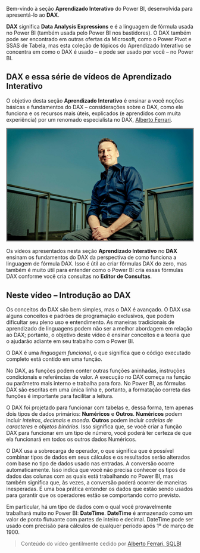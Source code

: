 Bem-vindo à seção **Aprendizado Interativo** do Power BI, desenvolvida para apresentá-lo ao **DAX**.

**DAX** significa **Data Analysis Expressions** e é a linguagem de fórmula usada no Power BI (também usada pelo Power BI nos bastidores). O DAX também pode ser encontrado em outras ofertas da Microsoft, como o Power Pivot e SSAS de Tabela, mas esta coleção de tópicos do Aprendizado Interativo se concentra em como o DAX é usado – e pode ser usado por você – no Power BI.

## <a name="dax-and-this-guided-learning-video-series"></a>DAX e essa série de vídeos de Aprendizado Interativo
O objetivo desta seção **Aprendizado Interativo** é ensinar a você noções básicas e fundamentos do DAX – considerações sobre o DAX, como ele funciona e os recursos mais úteis, explicados (e aprendidos com muita experiência) por um renomado especialista no DAX, [Alberto Ferrari](http://www.sqlbi.com/learning-dax/?utm_source=powerbi&utm_medium=marketing&utm_campaign=after-summit).

![](media/7-1-intro-to-dax/intro_dax_6_alberto_ferrari.png)

Os vídeos apresentados nesta seção **Aprendizado Interativo** no **DAX** ensinam os fundamentos do DAX da perspectiva de como funciona a linguagem de fórmula DAX. Isso é útil ao criar fórmulas DAX do zero, mas também é muito útil para entender como o Power BI cria essas fórmulas DAX conforme você cria consultas no **Editor de Consultas**.

## <a name="in-this-video---introduction-to-dax"></a>Neste vídeo – Introdução ao DAX
Os conceitos do DAX são bem simples, mas o DAX é avançado. O DAX usa alguns conceitos e padrões de programação exclusivos, que podem dificultar seu pleno uso e entendimento. As maneiras tradicionais de aprendizado de linguagens podem não ser a melhor abordagem em relação ao DAX; portanto, o objetivo deste vídeo é ensinar conceitos e a teoria que o ajudarão adiante em seu trabalho com o Power BI.

O DAX é uma *linguagem funcional*, o que significa que o código executado completo está contido em uma função.

No DAX, as funções podem conter outras funções aninhadas, instruções condicionais e referências de valor. A execução no DAX começa na função ou parâmetro mais interno e trabalha para fora. No Power BI, as fórmulas DAX são escritas em uma única linha e, portanto, a formatação correta das funções é importante para facilitar a leitura.

O DAX foi projetado para funcionar com tabelas e, dessa forma, tem apenas dois tipos de dados primários: **Numéricos** e **Outros**. **Numéricos** podem incluir *inteiros*, *decimais* e *moeda*. **Outros** podem incluir *cadeias de caracteres* e *objetos binários*. Isso significa que, se você criar a função DAX para funcionar em um tipo de número, você poderá ter certeza de que ela funcionará em todos os outros dados Numéricos.

O DAX usa a sobrecarga de operador, o que significa que é possível combinar tipos de dados em seus cálculos e os resultados serão alterados com base no tipo de dados usado nas entradas. A conversão ocorre automaticamente. Isso indica que você não precisa conhecer os tipos de dados das colunas com as quais está trabalhando no Power BI, mas também significa que, às vezes, a conversão poderá ocorrer de maneiras inesperadas. É uma boa prática entender os dados que estão sendo usados para garantir que os operadores estão se comportando como previsto.

Em particular, há um tipo de dados com o qual você provavelmente trabalhará muito no Power BI: **DateTime**. **DateTime** é armazenado como um valor de ponto flutuante com partes de inteiro e decimal. DateTime pode ser usado com precisão para cálculos de qualquer período após 1º de março de 1900.

> Conteúdo do vídeo gentilmente cedido por [Alberto Ferrari, SQLBI](http://www.sqlbi.com/learning-dax/?utm_source=powerbi&utm_medium=marketing&utm_campaign=after-summit)
> 
> 

